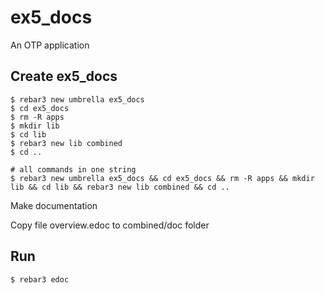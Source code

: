ex5_docs
=====

An OTP application

Create ex5_docs
----	
	$ rebar3 new umbrella ex5_docs
	$ cd ex5_docs
	$ rm -R apps
	$ mkdir lib
	$ cd lib
	$ rebar3 new lib combined
	$ cd ..
	
	# all commands in one string
	$ rebar3 new umbrella ex5_docs && cd ex5_docs && rm -R apps && mkdir lib && cd lib && rebar3 new lib combined && cd ..

Make documentation

Copy file overview.edoc to combined/doc folder

Run
-----
	$ rebar3 edoc
